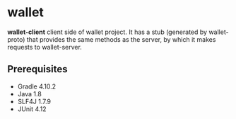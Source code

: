 # wallet

**wallet-client** client side of wallet project. It has a stub (generated by wallet-proto) that provides the same methods as the server, by which it makes requests to wallet-server.

## Prerequisites
 - Gradle 4.10.2
 - Java 1.8 
 - SLF4J 1.7.9
 - JUnit 4.12